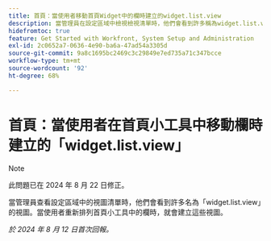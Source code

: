 ```yaml
---
title: 首頁：當使用者移動首頁Widget中的欄時建立的widget.list.view
description: 當管理員在設定區域中檢視檢視清單時，他們會看到許多稱為widget.list.view的檢視。 當使用者重新排列首頁小工具中的欄時，就會建立這些視圖。
hidefromtoc: true
feature: Get Started with Workfront, System Setup and Administration
exl-id: 2c0652a7-0636-4e90-ba6a-47ad54a3305d
source-git-commit: 9a8c1695bc2469c3c29849e7ed735a71c347bcce
workflow-type: tm+mt
source-wordcount: '92'
ht-degree: 68%

---
```


# 首頁：當使用者在首頁小工具中移動欄時建立的「widget.list.view」

>[!NOTE]
>
>此問題已在 2024 年 8 月 22 日修正。

當管理員查看設定區域中的視圖清單時，他們會看到許多名為「widget.list.view」的視圖。當使用者重新排列首頁小工具中的欄時，就會建立這些視圖。

_於 2024 年 8 月 12 日首次回報。_
